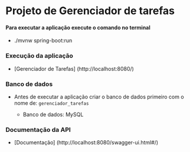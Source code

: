 # Projeto de Gerenciador de tarefas

#### Para executar a aplicação execute o comando no terminal

* ./mvnw spring-boot:run

### Execução da aplicação

* [Gerenciador de Tarefas] (http://localhost:8080/)

### Banco de dados

* Antes de executar a aplicação criar o banco de dados primeiro com o nome de: `gerenciador_tarefas`

	* Banco de dados: MySQL

### Documentação da API

* [Documentação] (http://localhost:8080/swagger-ui.html#/) 
